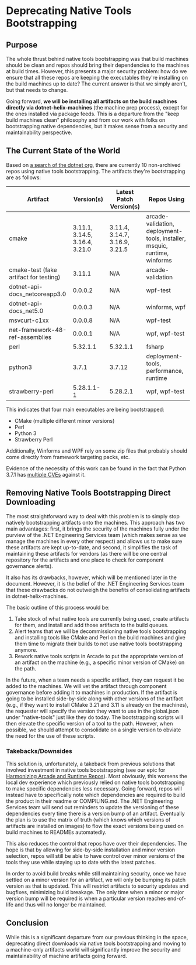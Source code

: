 # Deprecating Native Tools Bootstrapping

## Purpose
The whole thrust behind native tools bootstrapping was that build machines should be
clean and repos should bring their dependencies to the machines at build times. However,
this presents a major security problem: how do we ensure that all these repos are keeping
the executables they're installing on the build machines up to date? The current answer
is that we simply aren't, but that needs to change.

Going forward, **we will be installing all artifacts on the build machines directly via
dotnet-helix-machines** (the machine prep process), except for the ones installed via package
feeds. This is a departure from the "keep build machines clean" philosophy and from our work
with folks on bootstrapping native dependencies, but it makes sense from a security and
maintainability perspective.

## The Current State of the World
Based on [a search of the dotnet org](https://github.com/search?l=JSON&q=org%3Adotnet+native-tools&type=Code),
there are currently 10 non-archived repos using native tools bootstrapping. The artifacts
they're bootstrapping are as follows:

| Artifact | Version(s) | Latest Patch Version(s) | Repos Using |
|----------|------------|-------------------------|-------------|
| cmake | 3.11.1, 3.14.5, 3.16.4, 3.21.0 | 3.11.4, 3.14.7, 3.16.9, 3.21.5 | arcade-validation, deployment-tools, installer, msquic, runtime, winforms |
| cmake-test (fake artifact for testing) | 3.11.1 | N/A | arcade-validation |
| dotnet-api-docs_netcoreapp3.0 | 0.0.0.2 | N/A | wpf-test |
| dotnet-api-docs_net5.0 | 0.0.0.3 | N/A | winforms, wpf |
| msvcurt-c1xx | 0.0.0.8 | N/A | wpf-test |
| net-framework-48-ref-assemblies | 0.0.0.1 | N/A | wpf, wpf-test |
| perl | 5.32.1.1 | 5.32.1.1 | fsharp |
| python3 | 3.7.1 | 3.7.12 | deployment-tools, performance, runtime |
| strawberry-perl | 5.28.1.1-1 | 5.28.2.1 | wpf, wpf-test |

This indicates that four main executables are being bootstrapped:
* CMake (multiple different minor versions)
* Perl
* Python 3
* Strawberry Perl

Additionally, Winforms and WPF rely on some zip files that probably should come directly from
framework targeting packs, etc.

Evidence of the necessity of this work can be found in the fact that Python 3.7.1 has
[multiple CVEs](https://cve.mitre.org/cgi-bin/cvekey.cgi?keyword=python+3.7) against it.

## Removing Native Tools Bootstrapping Direct Downloading
The most straightforward way to deal with this problem is to simply stop natively bootstrapping artifacts
onto the machines. This approach has two main advantages: first, it brings the security of the machines fully
under the purview of the .NET Engineering Services team (which makes sense as we manage the machines
in every other respect) and allows us to make sure these artifacts are kept up-to-date, and second,
it simplifies the task of maintaining these artifacts for vendors (as there will be one central repository
for the artifacts and one place to check for component governance alerts).

It also has its drawbacks, however, which will be mentioned later in the document. However, it is the
belief of the .NET Engineering Services team that these drawbacks do not outweigh the benefits of
consolidating artifacts in dotnet-helix-machines.

The basic outline of this process would be:

1.  Take stock of what native tools are currently being used, create artifacts for them, and install
    and add those artifacts to the build queues.
2.  Alert teams that we will be decommissioning native tools bootstrapping and installing tools like
    CMake and Perl on the build machines and give them time to migrate their builds to not use
    native tools bootstrapping anymore.
3.  Rework native tools scripts in Arcade to put the appropriate version of an artifact on the machine
    (e.g., a specific minor version of CMake) on the path.

In the future, when a team needs a specific artifact, they can request it be added to the machines. We will
vet the artifact through component governance before adding it to machines in production. If the artifact
is going to be installed side-by-side along with other versions of the artifact (e.g., if they want to install
CMake 3.21 and 3.11 is already on the machines), the requester will specify the version they want to use
in the global.json under "native-tools" just like they do today. The bootstrapping scripts will then elevate
the specific version of a tool to the path. However, when possible, we should attempt to consolidate on a
single version to obviate the need for the use of these scripts.

### Takebacks/Downsides
This solution is, unfortunately, a takeback from previous solutions that involved investment in native
tools bootstrapping (see our epic for [Harmonizing Arcade and Runtime Repos](https://github.com/dotnet/arcade/issues/6560)).
Most obviously, this worsens the local dev experience which previously relied on native tools bootstrapping
to make specific dependencies less necessary. Going forward, repos will instead have to specifically note
which dependencies are required to build the product in their readme or COMPILING.md. The .NET Engineering
Services team will send out reminders to update the versioning of these dependencies every time there is a
version bump of an artifact. Eventually the plan is to use the matrix of truth (which knows which versions
of artifacts are installed on images) to flow the exact versions being used on build machines to READMEs automatedly.

This also reduces the control that repos have over their dependencies. The hope is that by allowing for side-by-side
installation and minor version selection, repos will still be able to have control over minor versions of
the tools they use while staying up to date with the latest patches.

In order to avoid build breaks while still maintaining security, once we have settled on a minor version for an artifact,
we will only be bumping its patch version as that is updated. This will restrict artifacts to security updates and bugfixes,
minimizing build breakage. The only time when a minor or major version bump will be required is when a particular version
reaches end-of-life and thus will no longer be maintained.

## Conclusion
While this is a significant departure from our previous thinking in the space, deprecating direct downloads via
native tools bootstrapping and moving to a machine-only artifacts world will significantly improve the
security and maintainability of machine artifacts going forward.